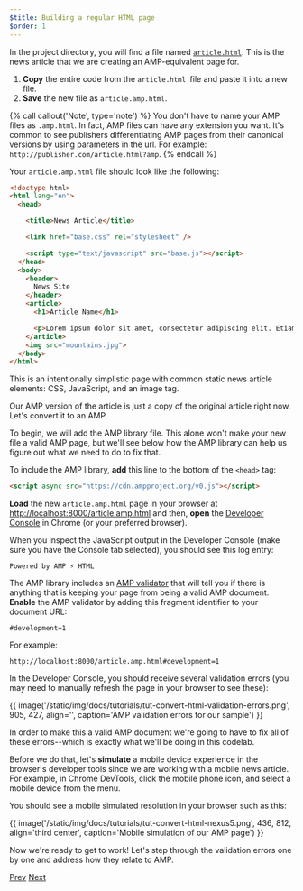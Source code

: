 ```yaml
---
$title: Building a regular HTML page
$order: 1
---
```


In the project directory, you will find a file named [`article.html`](https://github.com/googlecodelabs/accelerated-mobile-pages-foundations/blob/master/article.html). This is the news article that we are creating an AMP-equivalent page for.

1.  **Copy** the entire code from the `article.html `file and paste it into a new file.
2.  **Save** the new file as `article.amp.html`.

{% call callout('Note', type='note') %}
You don't have to name your AMP files as `.amp.html`. In fact, AMP files can have any extension you want. It's common to see publishers differentiating AMP pages from their canonical versions by using parameters in the url. For example:  `http://publisher.com/article.html?amp`.
{% endcall %}


Your `article.amp.html` file should look like the following:

```html
<!doctype html>
<html lang="en">
  <head>

    <title>News Article</title>

    <link href="base.css" rel="stylesheet" />

    <script type="text/javascript" src="base.js"></script>
  </head>
  <body>
    <header>
      News Site
    </header>
    <article>
      <h1>Article Name</h1>

      <p>Lorem ipsum dolor sit amet, consectetur adipiscing elit. Etiam egestas tortor sapien, non tristique ligula accumsan eu.</p>
    </article>
    <img src="mountains.jpg">
  </body>
</html>
```

This is an intentionally simplistic page with common static news article elements: CSS, JavaScript, and an image tag.

Our AMP version of the article is just a copy of the original article right now. Let's convert it to an AMP.

To begin, we will add the AMP library file.  This alone won't make your new file a valid AMP page, but we'll see below how the AMP library can help us figure out what we need to do to fix that.

To include the AMP library, **add** this line to the bottom of the `<head>` tag:

```html
<script async src="https://cdn.ampproject.org/v0.js"></script>
```

**Load** the new `article.amp.html` page in your browser at [http://localhost:8000/article.amp.html](http://localhost:8000/article.amp.html) and then, **open** the [Developer Console](https://developer.chrome.com/devtools/docs/console) in Chrome (or your preferred browser).

When you inspect the JavaScript output in the Developer Console (make sure you have the Console tab selected), you should see this log entry:

```text
Powered by AMP ⚡ HTML
```

The AMP library includes an [AMP validator](https://www.ampproject.org/docs/guides/validate.html) that will tell you if there is anything that is keeping your page from being a valid AMP document.  **Enable** the AMP validator by adding this fragment identifier to your document URL:

```text
#development=1
```

For example:

```text
http://localhost:8000/article.amp.html#development=1
```

In the Developer Console, you should receive several validation errors (you may need to manually refresh the page in your browser to see these):

{{ image('/static/img/docs/tutorials/tut-convert-html-validation-errors.png', 905, 427, align='', caption='AMP validation errors for our sample') }}

In order to make this a valid AMP document we're going to have to fix all of these errors--which is exactly what we'll be doing in this codelab.

Before we do that, let's **simulate** a mobile device experience in the browser's developer tools since we are working with a mobile news article.  For example, in Chrome DevTools, click the mobile phone icon, and select a mobile device from the menu.

You should see a mobile simulated resolution in your browser such as this:

{{ image('/static/img/docs/tutorials/tut-convert-html-nexus5.png', 436, 812, align='third center', caption='Mobile simulation of our AMP page') }}

Now we're ready to get to work! Let's step through the validation errors one by one and address how they relate to AMP.

<div class="prev-next-buttons">
  <a class="button prev-button" href="/docs/tutorials/converting/setting-up.html"><span class="arrow-prev">Prev</span></a>
  <a class="button next-button" href="/docs/tutorials/converting/resolving-errors.html"><span class="arrow-next">Next</span></a>
</div>
